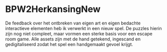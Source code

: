 # BPW2HerkansingNew

De feedback over het ontbreken van eigen art en eigen bedachte interactieve elementen heb ik verwerkt in een nieuw spel. De puzzles hierin zijn nog niet compleet, maar vormen een sterke basis voor een escape room game. Alle assets zijn met de hand getekend, ingescand en gedigitaliseerd zodat het spel een handgemaakt gevoel krijgt. 
